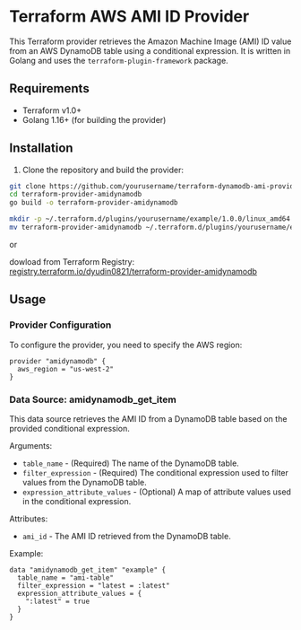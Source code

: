 # Terraform AWS AMI ID Provider

This Terraform provider retrieves the Amazon Machine Image (AMI) ID value from an AWS DynamoDB table using a conditional expression. It is written in Golang and uses the `terraform-plugin-framework` package.

## Requirements

- Terraform v1.0+
- Golang 1.16+ (for building the provider)

## Installation

1. Clone the repository and build the provider:

```bash
git clone https://github.com/yourusername/terraform-dynamodb-ami-provider.git
cd terraform-provider-amidynamodb
go build -o terraform-provider-amidynamodb

mkdir -p ~/.terraform.d/plugins/yourusername/example/1.0.0/linux_amd64
mv terraform-provider-amidynamodb ~/.terraform.d/plugins/yourusername/example/1.0.0/linux_amd64
```

or 

dowload from Terraform Registry: [registry.terraform.io/dyudin0821/terraform-provider-amidynamodb](registry.terraform.io/dyudin0821/terraform-provider-amidynamodb)


## Usage

### Provider Configuration

To configure the provider, you need to specify the AWS region:

```hcl
provider "amidynamodb" {
  aws_region = "us-west-2"
}
```

### Data Source: amidynamodb_get_item
This data source retrieves the AMI ID from a DynamoDB table based on the provided conditional expression.

Arguments:
* `table_name` - (Required) The name of the DynamoDB table.
* `filter_expression` - (Required) The conditional expression used to filter values from the DynamoDB table.
* `expression_attribute_values` - (Optional) A map of attribute values used in the conditional expression.


Attributes:  
* `ami_id` - The AMI ID retrieved from the DynamoDB table.

Example:  
```hcl
data "amidynamodb_get_item" "example" {
  table_name = "ami-table"
  filter_expression = "latest = :latest"
  expression_attribute_values = {
    ":latest" = true
  }
}
```